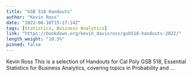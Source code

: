 ```yaml
---
title: "GSB 518 Handouts"
author: "Kevin Ross"
date: "2022-08-10T15:17:14Z"
tags: [Statistics, Business Analytics]
link: "https://bookdown.org/kevin_davisross/gsb518-handouts-2022/"
length_weight: "10.5%"
pinned: false
---
```


Kevin Ross This is a selection of Handouts for Cal Poly GSB 518, Essential Statistics for Business Analytics, covering topics in Probability and ...
